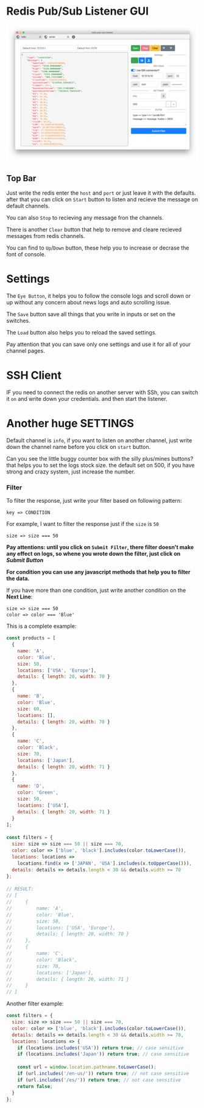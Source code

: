 # Redis Pub/Sub Listener GUI

![Redi Pub/Sub GUI](./screenshot.png 'Redi Pub/Sub GUI')

## Top Bar

Just write the redis enter the `host` and `port` or just leave it with the defaults. after that you can click on `Start` button to listen and recieve the message on default channels.

You can also `Stop` to recieving any message fron the channels.

There is another `Clear` button that help to remove and cleare recieved messages from redis channels.

You can find to `Up`/`Down` button, these help you to increase or decrase the font of console.

# Settings

The `Eye Button`, it helps you to follow the console logs and scroll down or up without any concern about news logs and auto scrolling issue.

The `Save` button save all things that you write in inputs or set on the switches.

The `Load` button also helps you to reload the saved settings.

Pay attention that you can save only one settings and use it for all of your channel pages.

# SSH Client

IF you need to connect the redis on another server with SSh, you can switch it `on` and write down your credentials. and then start the listener.

# Another huge SETTINGS

Default channel is `info`, if you want to listen on another channel, just write down the channel name before you click on `start` button.

Can you see the little buggy counter box with the silly plus/mines buttons? that helps you to set the logs stock size. the default set on 500, if you have strong and crazy system, just increase the number.

### Filter

To filter the response, just write your filter based on following pattern:

```
key => CONDITION
```

For example, I want to filter the response just if the `size` is `50`

```
size => size === 50
```

**Pay attentions: until you click on `Submit Filter`, there filter doesn't make any effect on logs, so whene you wrote down the filter, just click on _Submit Button_**

**For condition you can use any javascript methods that help you to filter the data.**

If you have more than one condition, just write another condition on the **Next Line**:

```
size => size === 50
color => color === 'Blue'
```

This is a complete example:

```javascript
const products = [
  {
    name: 'A',
    color: 'Blue',
    size: 50,
    locations: ['USA', 'Europe'],
    details: { length: 20, width: 70 }
  },
  {
    name: 'B',
    color: 'Blue',
    size: 60,
    locations: [],
    details: { length: 20, width: 70 }
  },
  {
    name: 'C',
    color: 'Black',
    size: 70,
    locations: ['Japan'],
    details: { length: 20, width: 71 }
  },
  {
    name: 'D',
    color: 'Green',
    size: 50,
    locations: ['USA'],
    details: { length: 20, width: 71 }
  }
];

const filters = {
  size: size => size === 50 || size === 70,
  color: color => ['blue', 'black'].includes(color.toLowerCase()),
  locations: locations =>
    locations.find(x => ['JAPAN', 'USA'].includes(x.toUpperCase())),
  details: details => details.length < 30 && details.width >= 70
};

// RESULT:
// [
//     {
//         name: 'A',
//         color: 'Blue',
//         size: 50,
//         locations: ['USA', 'Europe'],
//         details: { length: 20, width: 70 }
//     },
//     {
//         name: 'C',
//         color: 'Black',
//         size: 70,
//         locations: ['Japan'],
//         details: { length: 20, width: 71 }
//     }
// ]
```

Another filter example:

```javascript
const filters = {
  size: size => size === 50 || size === 70,
  color: color => ['blue', 'black'].includes(color.toLowerCase()),
  details: details => details.length < 30 && details.width >= 70,
  locations: locations => {
    if (locations.includes('USA')) return true; // case sensitive
    if (locations.includes('Japan')) return true; // case sensitive

    const url = window.location.pathname.toLowerCase();
    if (url.includes('/en-us/')) return true; // not case sensitive
    if (url.includes('/es/')) return true; // not case sensitive
    return false;
  }
};
```
